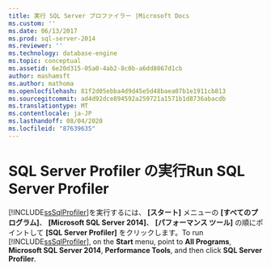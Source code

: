```yaml
---
title: 実行 SQL Server プロファイラー |Microsoft Docs
ms.custom: ''
ms.date: 06/13/2017
ms.prod: sql-server-2014
ms.reviewer: ''
ms.technology: database-engine
ms.topic: conceptual
ms.assetid: 6e20d315-05a0-4ab2-8c0b-a6dd8067d1cb
author: mashamsft
ms.author: mathoma
ms.openlocfilehash: 81f2d05ebba4d9d45e5d48baea07b1e1911cb813
ms.sourcegitcommit: ad4d92dce894592a259721a1571b1d8736abacdb
ms.translationtype: MT
ms.contentlocale: ja-JP
ms.lasthandoff: 08/04/2020
ms.locfileid: "87639635"
---
```

# <a name="run-sql-server-profiler"></a><span data-ttu-id="6bde8-102">SQL Server Profiler の実行</span><span class="sxs-lookup"><span data-stu-id="6bde8-102">Run SQL Server Profiler</span></span>
  <span data-ttu-id="6bde8-103">[!INCLUDE[ssSqlProfiler](../includes/sssqlprofiler-md.md)]を実行するには、 **[スタート]** メニューの **[すべてのプログラム]**、 **[Microsoft SQL Server 2014]**、 **[パフォーマンス ツール]** の順にポイントして **[SQL Server Profiler]** をクリックします。</span><span class="sxs-lookup"><span data-stu-id="6bde8-103">To run [!INCLUDE[ssSqlProfiler](../includes/sssqlprofiler-md.md)], on the **Start** menu, point to **All Programs**, **Microsoft SQL Server 2014**, **Performance Tools**, and then click **SQL Server Profiler**.</span></span>  
  
  

